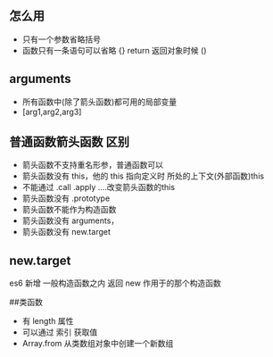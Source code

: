 ## 怎么用
- 只有一个参数省略括号
- 函数只有一条语句可以省略 {} return
返回对象时候  () 

## arguments
- 所有函数中(除了箭头函数)都可用的局部变量
- [arg1,arg2,arg3]

## 普通函数箭头函数 区别
- 箭头函数不支持重名形参，普通函数可以
- 箭头函数没有 this，他的 this 指向定义时 所处的上下文(外部函数)this
- 不能通过 .call .apply ....改变箭头函数的this
- 箭头函数没有 .prototype
- 箭头函数不能作为构造函数
- 箭头函数没有 arguments，
- 箭头函数没有 new.target

## new.target
es6 新增
一般构造函数之内 返回 new 作用于的那个构造函数

##类函数
- 有 length 属性
- 可以通过 索引 获取值
- Array.from 从类数组对象中创建一个新数组